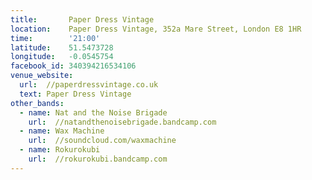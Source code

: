 ```yaml
---
title:       Paper Dress Vintage
location:    Paper Dress Vintage, 352a Mare Street, London E8 1HR
time:        '21:00'
latitude:    51.5473728
longitude:   -0.0545754
facebook_id: 340394216534106
venue_website:
  url:  //paperdressvintage.co.uk
  text: Paper Dress Vintage
other_bands:
  - name: Nat and the Noise Brigade
    url:  //natandthenoisebrigade.bandcamp.com
  - name: Wax Machine
    url:  //soundcloud.com/waxmachine
  - name: Rokurokubi
    url:  //rokurokubi.bandcamp.com
---
```


